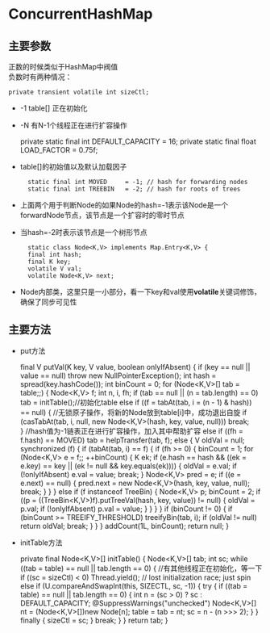 # ConcurrentHashMap

## 主要参数
正数的时候类似于HashMap中阀值<br>
负数时有两种情况：<br>

    private transient volatile int sizeCtl;  

*  -1 table[] 正在初始化
*  -N 有N-1个线程正在进行扩容操作
    

    private static final int DEFAULT_CAPACITY = 16;
    private static final float LOAD_FACTOR = 0.75f;

* table[]的初始值以及默认加载因子

        static final int MOVED     = -1; // hash for forwarding nodes
        static final int TREEBIN   = -2; // hash for roots of trees
* 上面两个用于判断Node的如果Node的hash=-1表示该Node是一个forwardNode节点，该节点是一个扩容时的零时节点
* 当hash=-2时表示该节点是一个树形节点

        static class Node<K,V> implements Map.Entry<K,V> {
        final int hash;
        final K key;
        volatile V val;
        volatile Node<K,V> next;
* Node内部类，这里只是一小部分，看一下key和val使用**volatile**关键词修饰，确保了同步可见性

## 主要方法

* put方法	

	
    final V putVal(K key, V value, boolean onlyIfAbsent) {
        if (key == null || value == null) throw new NullPointerException();
        int hash = spread(key.hashCode());
        int binCount = 0;
        for (Node<K,V>[] tab = table;;) {
            Node<K,V> f; int n, i, fh;
            if (tab == null || (n = tab.length) == 0)
                tab = initTable();//初始化table
            else if ((f = tabAt(tab, i = (n - 1) & hash)) == null) {
				//无锁原子操作，将新的Node放到table[i]中，成功退出自旋
                if (casTabAt(tab, i, null,
                             new Node<K,V>(hash, key, value, null)))
                    break;                   
            }
            //hash值为-1链表正在进行扩容操作，加入其中帮助扩容
            else if ((fh = f.hash) == MOVED)
                tab = helpTransfer(tab, f);
            else {
                V oldVal = null;
                synchronized (f) {
                    if (tabAt(tab, i) == f) {
                        if (fh >= 0) {
                            binCount = 1;
                            for (Node<K,V> e = f;; ++binCount) {
                                K ek;
                                if (e.hash == hash &&
                                    ((ek = e.key) == key ||
                                     (ek != null && key.equals(ek)))) {
                                    oldVal = e.val;
                                    if (!onlyIfAbsent)
                                        e.val = value;
                                    break;
                                }
                                Node<K,V> pred = e;
                                if ((e = e.next) == null) {
                                    pred.next = new Node<K,V>(hash, key,
                                                              value, null);
                                    break;
                                }
                            }
                        }
                        else if (f instanceof TreeBin) {
                            Node<K,V> p;
                            binCount = 2;
                            if ((p = ((TreeBin<K,V>)f).putTreeVal(hash, key,
                                                           value)) != null) {
                                oldVal = p.val;
                                if (!onlyIfAbsent)
                                    p.val = value;
                            }
                        }
                    }
                }
                if (binCount != 0) {
                    if (binCount >= TREEIFY_THRESHOLD)
                        treeifyBin(tab, i);
                    if (oldVal != null)
                        return oldVal;
                    break;
                }
            }
        }
        addCount(1L, binCount);
        return null;
    }


* initTable方法


    private final Node<K,V>[] initTable() {
        Node<K,V>[] tab; int sc;
        while ((tab = table) == null || tab.length == 0) {
			//有其他线程正在初始化，等一下
            if ((sc = sizeCtl) < 0)
                Thread.yield(); // lost initialization race; just spin
            else if (U.compareAndSwapInt(this, SIZECTL, sc, -1)) {
                try {
                    if ((tab = table) == null || tab.length == 0) {
                        int n = (sc > 0) ? sc : DEFAULT_CAPACITY;
                        @SuppressWarnings("unchecked")
                        Node<K,V>[] nt = (Node<K,V>[])new Node<?,?>[n];
                        table = tab = nt;
                        sc = n - (n >>> 2);
                    }
                } finally {
                    sizeCtl = sc;
                }
                break;
            }
        }
        return tab;
    }
    